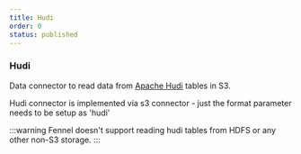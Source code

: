 ```yaml
---
title: Hudi
order: 0
status: published
---
```

### Hudi
Data connector to read data from [Apache Hudi](https://hudi.apache.org/) tables in S3. 

Hudi connector is implemented via s3 connector - just the format parameter needs to 
be setup as 'hudi'

:::warning
Fennel doesn't support reading hudi tables from HDFS or any other non-S3 storage.
:::

<pre snippet="api-reference/sources/s3#s3_hudi"
    status="success" message="Sourcing hudi tables into Fennel datasets" 
    highlight="10">
</pre>
